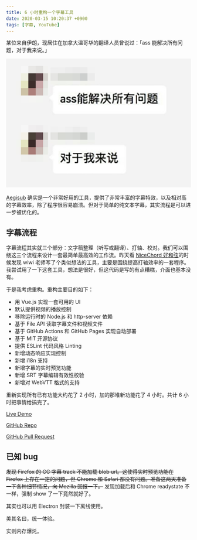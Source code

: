 ```yaml
---
title: 6 小时重构一个字幕工具
date: 2020-03-15 10:20:37 +0900
tags: [字幕, YouTube]
---
```


某位来自伊朗，现居住在加拿大温哥华的翻译人员曾说过：「ass 能解决所有问题，对于我来说。」

![lodz](/assets/images/lodz.jpg)

[Aegisub](http://www.aegisub.org/) 确实是一个非常好用的工具，提供了非常丰富的字幕特效，以及相对高的字幕效率，除了程序很容易崩溃。但对于简单的纯文本字幕，其实流程是可以进一步被优化的。

## 字幕流程

字幕流程其实就三个部分：文字稿整理（听写或翻译）、打轴、校对。我们可以围绕这三个流程来设计一套最简单最高效的工作流。昨天看 [NiceChord 好和弦](https://www.youtube.com/watch?v=Ath3BX9DBRs)的时候发现 wiwi 老师写了个类似想法的工具，主要是围绕提高打轴效率的一套程序。我尝试用了一下这套工具，想法是很好，但这代码是写的有点糟糕，介面也基本没有。

于是我考虑重构。重构主要目的如下：

- 用 Vue.js 实现一套可用的 UI
- 默认提供视频的播放控制
- 移除运行时的 Node.js 和 http-server 依赖
- 基于 File API 读取字幕文件和视频文件
- 基于 GitHub Actions 和 GitHub Pages 实现自动部署
- 基于 MIT 开源协议
- 提供 ESLint 代码风格 Linting
- 新增动态响应实现控制
- 新增 i18n 支持
- 新增字幕的实时预览功能
- 新增 SRT 字幕编辑有效性校验
- 新增对 WebVTT 格式的支持

重新实现所有已有功能大约花了 2 小时，加的那堆新功能花了 4 小时。共计 6 小时把事情给搞完了。

[Live Demo](https://srt.coderemixer.com/)

[GitHub Repo](https://github.com/dsh0416/fast-srt-subtitle/)

[GitHub Pull Request](https://github.com/wiwikuan/fast-srt-subtitle/pull/4)

## 已知 bug

~~发现 Firefox 的 CC 字幕 track 不能加载 blob url。这使得实时预览功能在 Firefox 上存在一定的问题，但 Chrome 和 Safari 都没有问题。准备这两天准备一下各种细节情况，向 Mozilla 回报一下。~~ 发现加载后和 Chrome readystate 不一样，强制 show 了一下竟然就好了。

其实也可以用 Electron 封装一下离线使用。

美其名曰，统一体验。

实则内存爆灹。
